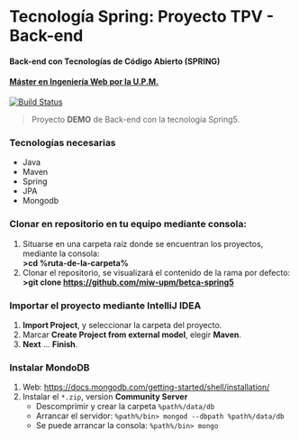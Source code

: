 # Tecnología Spring: Proyecto TPV - Back-end
#### Back-end con Tecnologías de Código Abierto (SPRING)
#### [Máster en Ingeniería Web por la U.P.M.](http://miw.etsisi.upm.es)

[![Build Status](https://travis-ci.org/miw-upm/betca-spring5.svg?branch=develop)](https://travis-ci.org/miw-upm/betca-spring5)

> Proyecto **DEMO** de Back-end con la tecnología Spring5.  

### Tecnologías necesarias
* Java
* Maven
* Spring
* JPA
* Mongodb

### Clonar en repositorio en tu equipo mediante consola:
1. Situarse en una carpeta raíz donde se encuentran los proyectos, mediante la consola:  
 **>cd %ruta-de-la-carpeta%**
1. Clonar el repositorio, se visualizará el contenido de la rama por defecto:  
 **>git clone https://github.com/miw-upm/betca-spring5**
 
### Importar el proyecto mediante IntelliJ IDEA
1. **Import Project**, y seleccionar la carpeta del proyecto.
1. Marcar **Create Project from external model**, elegir **Maven**.
1. **Next** … **Finish**.

### Instalar MondoDB
1. Web: https://docs.mongodb.com/getting-started/shell/installation/
1. Instalar el `*.zip`, version __Community Server__   
   * Descomprimir y crear la carpeta `%path%/data/db`
   * Arrancar el servidor: `%path%/bin> mongod --dbpath %path%/data/db`
   * Se puede arrancar la consola: `%path%/bin> mongo`